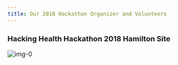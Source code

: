 ```yaml
---
title: Our 2018 Hackathon Organizer and Volunteers
---
```


### Hacking Health Hackathon 2018 Hamilton Site  

![img-0](/newsletter/img/hackathon/hackathon2018/organizer/img-0.png "img-0")


